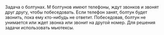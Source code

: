 Задача о болтунах. M болтунов имеют телефоны, ждут звонков и звонят друг другу, чтобы побеседовать. 
Если телефон занят, болтун будет звонить, пока ему кто-нибудь не ответит. 
Побеседовав, болтун не унимается или ждет звонка или звонит на другой номер. 
Для решения задачи использовать мьютексы.